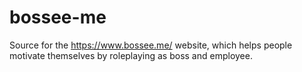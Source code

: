 # bossee-me
Source for the https://www.bossee.me/ website, which helps people motivate themselves by roleplaying as boss and employee.
